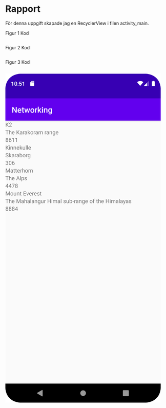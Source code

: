 
# Rapport

För denna uppgift skapade jag en RecyclerView i filen activity_main.

Figur 1 Kod
```
```


Figur 2 Kod
```
```

Figur 3 Kod
```
```



![](Screenshot.png)


